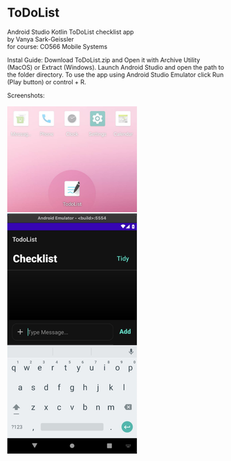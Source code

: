 # ToDoList
Android Studio Kotlin ToDoList checklist app
<br>by 
Vanya Sark-Geissler 
<br>for course: CO566 Mobile Systems

Instal Guide:
Download ToDoList.zip and Open it with Archive Utility (MacOS) or Extract (Windows). Launch Android Studio and open the path to the folder directory. To use the app using Android Studio Emulator click Run (Play button) or control + R.

Screenshots:
<br><br>
<img src=https://github.com/wber/ToDoList/blob/main/Screenshot-Favicon.jpg width=300px/>
<br>
<img src=https://github.com/wber/ToDoList/blob/main/Screenshot-ToDoList-x1.jpg width=300px/>
